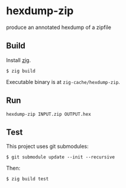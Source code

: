# hexdump-zip

produce an annotated hexdump of a zipfile

## Build

Install [zig](http://ziglang.org/).

```
$ zig build
```

Executable binary is at `zig-cache/hexdump-zip`.

## Run

```
hexdump-zip INPUT.zip OUTPUT.hex
```

## Test

This project uses git submodules:

```
$ git submodule update --init --recursive
```

Then:

```
$ zig build test
```
